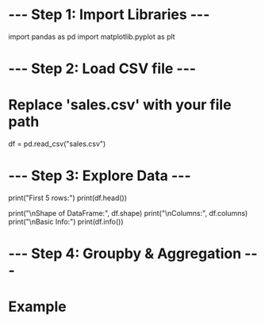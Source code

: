 # --- Step 1: Import Libraries ---
import pandas as pd
import matplotlib.pyplot as plt

# --- Step 2: Load CSV file ---
# Replace 'sales.csv' with your file path
df = pd.read_csv("sales.csv")

# --- Step 3: Explore Data ---
print("First 5 rows:")
print(df.head())

print("\nShape of DataFrame:", df.shape)
print("\nColumns:", df.columns)
print("\nBasic Info:")
print(df.info())

# --- Step 4: Groupby & Aggregation ---
# Example
